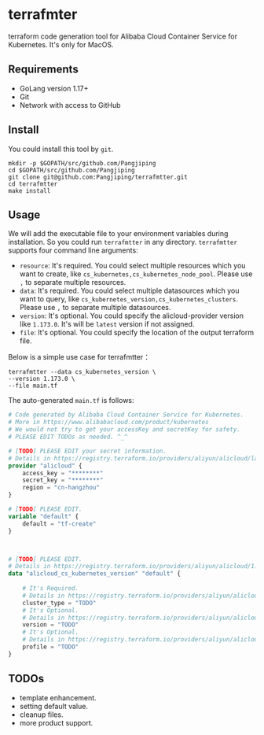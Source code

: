 # terrafmter
terraform code generation tool for Alibaba Cloud Container Service for Kubernetes.
It's only for MacOS.

## Requirements
- GoLang version 1.17+
- Git
- Network with access to GitHub


## Install
You could install this tool by `git`.
```shell
mkdir -p $GOPATH/src/github.com/Pangjiping
cd $GOPATH/src/github.com/Pangjiping
git clone git@github.com:Pangjiping/terrafmtter.git
cd terrafmtter
make install
```

## Usage
We will add the executable file to your environment variables during installation.
So you could run `terrafmtter` in any directory.
`terrafmtter` supports four command line arguments:
- `resource`: It's required. You could select multiple resources which you want to create, like `cs_kubernetes,cs_kubernetes_node_pool`. Please use `,` to separate multiple resources.
- `data`: It's required. You could select multiple datasources which you want to query, like `cs_kubernetes_version,cs_kubernetes_clusters`. Please use `,` to separate multiple datasources.
- `version`: It's optional. You could specify the alicloud-provider version like `1.173.0`. It's will be `latest` version if not assigned.
- `file`: It's optional. You could specify the location of the output terraform file. 

Below is a simple use case for terrafmtter：
```shell
terrafmtter --data cs_kubernetes_version \
--version 1.173.0 \
--file main.tf
```

The auto-generated `main.tf` is follows:
```terraform
# Code generated by Alibaba Cloud Container Service for Kubernetes.
# More in https://www.alibabacloud.com/product/kubernetes
# We would not try to get your accessKey and secretKey for safety.
# PLEASE EDIT TODOs as needed. ^_^

# [TODO] PLEASE EDIT your secret information.
# Details in https://registry.terraform.io/providers/aliyun/alicloud/latest/docs
provider "alicloud" {
    access_key = "********"
    secret_key = "********"
    region = "cn-hangzhou"
}

# [TODO] PLEASE EDIT.
variable "default" {
    default = "tf-create"
}



# [TODO] PLEASE EDIT.
# Details in https://registry.terraform.io/providers/aliyun/alicloud/1.173.0/docs/data-sources/cs_kubernetes_version
data "alicloud_cs_kubernetes_version" "default" {
    
	# It's Required.
	# Details in https://registry.terraform.io/providers/aliyun/alicloud/1.173.0/docs/data-sources/cs_kubernetes_version#cluster_type
    cluster_type = "TODO"
	# It's Optional.
	# Details in https://registry.terraform.io/providers/aliyun/alicloud/1.173.0/docs/data-sources/cs_kubernetes_version#version
    version = "TODO"
	# It's Optional.
	# Details in https://registry.terraform.io/providers/aliyun/alicloud/1.173.0/docs/data-sources/cs_kubernetes_version#profile
    profile = "TODO"
}
```

## TODOs
- template enhancement.
- setting default value.
- cleanup files.
- more product support.


